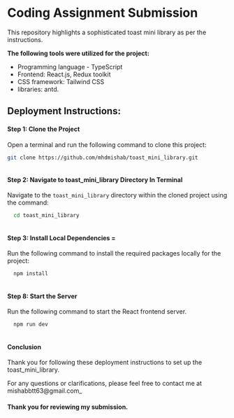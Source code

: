 # **Coding Assignment Submission**

This repository highlights a sophisticated toast mini library as per the instructions.

**The following tools were utilized for the project:**

- Programming language - TypeScript
- Frontend: React.js, Redux toolkit
- CSS framework: Tailwind CSS
- libraries:   antd.


## Deployment Instructions:

#### Step 1: Clone the Project

Open a terminal and run the following command to clone this project:
```bash
git clone https://github.com/mhdmishab/toast_mini_library.git
 
```
#### Step 2: Navigate to toast_mini_library Directory In Terminal


Navigate to the `toast_mini_library` directory within the cloned project using the command:
```bash
  cd toast_mini_library
 
```
#### Step 3: Install Local Dependencies =

Run the following command to install the required packages locally for the project:

```bash
  npm install
 
```

#### Step 8: Start the Server

Run the following command to start the React frontend server.

```bash
  npm run dev
 
```

#### Conclusion

Thank you for following these deployment instructions to set up the toast_mini_library. 

For any questions or clarifications, please feel free to contact me at mishabbtt63@gmail.com_

#### Thank you for reviewing my submission.
